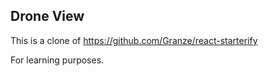  ## Drone View 

This is a clone of https://github.com/Granze/react-starterify 

For learning purposes. 
